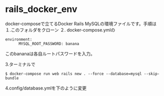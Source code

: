 # rails_docker_env

docker-composeで立てるDocker Rails MySQLの環境ファイルです。手順は
１.このフォルダをクローン
２.
docker-compose.ymlの
```
environment:     
      MYSQL_ROOT_PASSWORD: banana
```
このbananaは各自ルートパスワードを入力。

3.ターミナルで
```
$ docker-compose run web rails new . --force --database=mysql --skip-bundle
```

4.config/database.ymlを下のように変更

